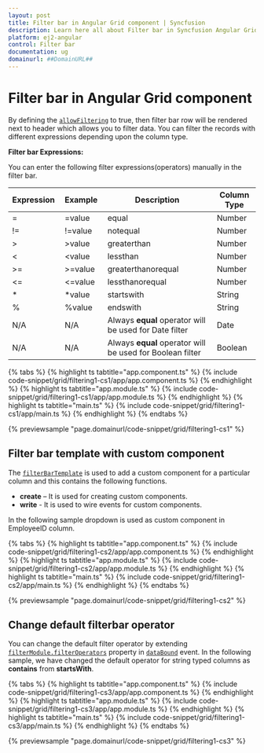 ```yaml
---
layout: post
title: Filter bar in Angular Grid component | Syncfusion
description: Learn here all about Filter bar in Syncfusion Angular Grid component of Syncfusion Essential JS 2 and more.
platform: ej2-angular
control: Filter bar 
documentation: ug
domainurl: ##DomainURL##
---
```


# Filter bar in Angular Grid component

By defining the [`allowFiltering`](https://ej2.syncfusion.com/angular/documentation/api/grid/#allowfiltering) to true, then filter bar row will be rendered next to header which allows you to filter data. You can filter the records with different expressions depending upon the column type.

**Filter bar Expressions:**

You can enter the following filter expressions(operators) manually in the filter bar.

Expression |Example |Description |Column Type
-----|-----|-----|-----
= |=value |equal |Number
!= |!=value |notequal |Number
> |>value |greaterthan |Number
< |<value |lessthan |Number
>= |>=value |greaterthanorequal |Number
<=|<=value|lessthanorequal |Number
* |*value |startswith |String
% |%value |endswith |String
N/A |N/A |Always **equal** operator will be used for Date filter |Date
N/A |N/A |Always **equal** operator will be used for Boolean filter |Boolean

{% tabs %}
{% highlight ts tabtitle="app.component.ts" %}
{% include code-snippet/grid/filtering1-cs1/app/app.component.ts %}
{% endhighlight %}
{% highlight ts tabtitle="app.module.ts" %}
{% include code-snippet/grid/filtering1-cs1/app/app.module.ts %}
{% endhighlight %}
{% highlight ts tabtitle="main.ts" %}
{% include code-snippet/grid/filtering1-cs1/app/main.ts %}
{% endhighlight %}
{% endtabs %}
  
{% previewsample "page.domainurl/code-snippet/grid/filtering1-cs1" %}

## Filter bar template with custom component

The [`filterBarTemplate`](https://ej2.syncfusion.com/angular/documentation/api/grid/column/#filterbartemplate) is used to add a custom component for a particular column and this contains the following functions.
* **create** – It is used for creating custom components.
* **write** - It is used to wire events for custom components.

In the following sample dropdown is used  as custom component in EmployeeID column.

{% tabs %}
{% highlight ts tabtitle="app.component.ts" %}
{% include code-snippet/grid/filtering1-cs2/app/app.component.ts %}
{% endhighlight %}
{% highlight ts tabtitle="app.module.ts" %}
{% include code-snippet/grid/filtering1-cs2/app/app.module.ts %}
{% endhighlight %}
{% highlight ts tabtitle="main.ts" %}
{% include code-snippet/grid/filtering1-cs2/app/main.ts %}
{% endhighlight %}
{% endtabs %}
  
{% previewsample "page.domainurl/code-snippet/grid/filtering1-cs2" %}

## Change default filterbar operator

You can change the default filter operator by extending [`filterModule.filterOperators`](https://ej2.syncfusion.com/angular/documentation/api/grid/filterSettings/#operators) property in [`dataBound`](https://ej2.syncfusion.com/angular/documentation/api/grid/#databound) event. In the following sample, we have changed the default operator for string typed columns as **contains** from **startsWith**.

{% tabs %}
{% highlight ts tabtitle="app.component.ts" %}
{% include code-snippet/grid/filtering1-cs3/app/app.component.ts %}
{% endhighlight %}
{% highlight ts tabtitle="app.module.ts" %}
{% include code-snippet/grid/filtering1-cs3/app/app.module.ts %}
{% endhighlight %}
{% highlight ts tabtitle="main.ts" %}
{% include code-snippet/grid/filtering1-cs3/app/main.ts %}
{% endhighlight %}
{% endtabs %}
  
{% previewsample "page.domainurl/code-snippet/grid/filtering1-cs3" %}